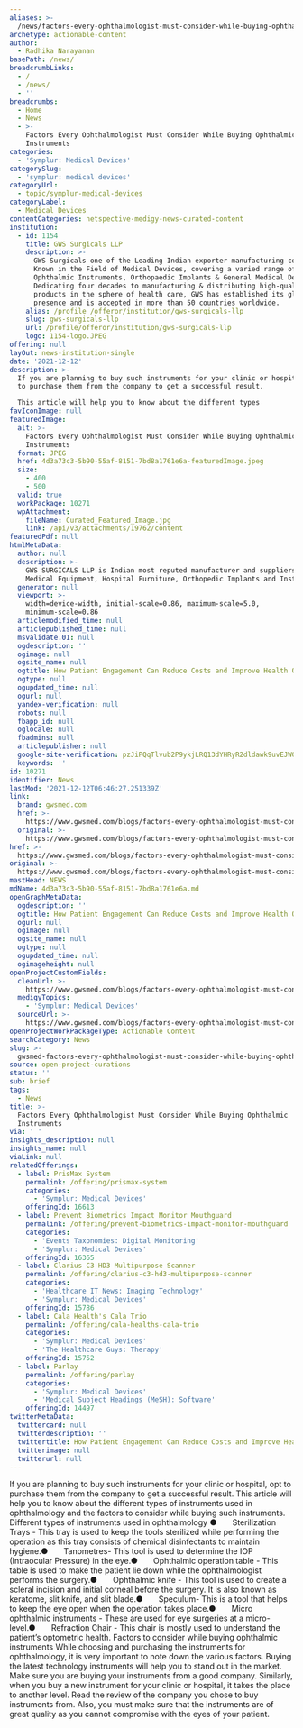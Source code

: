 ```yaml
---
aliases: >-
  /news/factors-every-ophthalmologist-must-consider-while-buying-ophthalmic-instruments
archetype: actionable-content
author:
  - Radhika Narayanan
basePath: /news/
breadcrumbLinks:
  - /
  - /news/
  - ''
breadcrumbs:
  - Home
  - News
  - >-
    Factors Every Ophthalmologist Must Consider While Buying Ophthalmic
    Instruments
categories:
  - 'Symplur: Medical Devices'
categorySlug:
  - 'symplur: medical devices'
categoryUrl:
  - topic/symplur-medical-devices
categoryLabel:
  - Medical Devices
contentCategories: netspective-medigy-news-curated-content
institution:
  - id: 1154
    title: GWS Surgicals LLP
    description: >-
      GWS Surgicals one of the Leading Indian exporter manufacturing companies
      Known in the Field of Medical Devices, covering a varied range of
      Ophthalmic Instruments, Orthopaedic Implants & General Medical Devices.
      Dedicating four decades to manufacturing & distributing high-quality
      products in the sphere of health care, GWS has established its global
      presence and is accepted in more than 50 countries worldwide.
    alias: /profile /offeror/institution/gws-surgicals-llp
    slug: gws-surgicals-llp
    url: /profile/offeror/institution/gws-surgicals-llp
    logo: 1154-logo.JPEG
offering: null
layOut: news-institution-single
date: '2021-12-12'
description: >-
  If you are planning to buy such instruments for your clinic or hospital, opt
  to purchase them from the company to get a successful result.

  This article will help you to know about the different types 
favIconImage: null
featuredImage:
  alt: >-
    Factors Every Ophthalmologist Must Consider While Buying Ophthalmic
    Instruments
  format: JPEG
  href: 4d3a73c3-5b90-55af-8151-7bd8a1761e6a-featuredImage.jpeg
  size:
    - 400
    - 500
  valid: true
  workPackage: 10271
  wpAttachment:
    fileName: Curated_Featured_Image.jpg
    link: /api/v3/attachments/19762/content
featuredPdf: null
htmlMetaData:
  author: null
  description: >-
    GWS SURGICALS LLP is Indian most reputed manufacturer and suppliers of
    Medical Equipment, Hospital Furniture, Orthopedic Implants and Instruments
  generator: null
  viewport: >-
    width=device-width, initial-scale=0.86, maximum-scale=5.0,
    minimum-scale=0.86
  articlemodified_time: null
  articlepublished_time: null
  msvalidate.01: null
  ogdescription: ''
  ogimage: null
  ogsite_name: null
  ogtitle: How Patient Engagement Can Reduce Costs and Improve Health Outcomes
  ogtype: null
  ogupdated_time: null
  ogurl: null
  yandex-verification: null
  robots: null
  fbapp_id: null
  oglocale: null
  fbadmins: null
  articlepublisher: null
  google-site-verification: pzJiPQqTlvub2P9ykjLRQ13dYHRyR2dldawk9uvEJWQ
  keywords: ''
id: 10271
identifier: News
lastMod: '2021-12-12T06:46:27.251339Z'
link:
  brand: gwsmed.com
  href: >-
    https://www.gwsmed.com/blogs/factors-every-ophthalmologist-must-consider-while-buying-ophthalmic-instruments
  original: >-
    https://www.gwsmed.com/blogs/factors-every-ophthalmologist-must-consider-while-buying-ophthalmic-instruments
href: >-
  https://www.gwsmed.com/blogs/factors-every-ophthalmologist-must-consider-while-buying-ophthalmic-instruments
original: >-
  https://www.gwsmed.com/blogs/factors-every-ophthalmologist-must-consider-while-buying-ophthalmic-instruments
mastHead: NEWS
mdName: 4d3a73c3-5b90-55af-8151-7bd8a1761e6a.md
openGraphMetaData:
  ogdescription: ''
  ogtitle: How Patient Engagement Can Reduce Costs and Improve Health Outcomes
  ogurl: null
  ogimage: null
  ogsite_name: null
  ogtype: null
  ogupdated_time: null
  ogimageheight: null
openProjectCustomFields:
  cleanUrl: >-
    https://www.gwsmed.com/blogs/factors-every-ophthalmologist-must-consider-while-buying-ophthalmic-instruments
  medigyTopics:
    - 'Symplur: Medical Devices'
  sourceUrl: >-
    https://www.gwsmed.com/blogs/factors-every-ophthalmologist-must-consider-while-buying-ophthalmic-instruments
openProjectWorkPackageType: Actionable Content
searchCategory: News
slug: >-
  gwsmed-factors-every-ophthalmologist-must-consider-while-buying-ophthalmic-instruments
source: open-project-curations
status: ''
sub: brief
tags:
  - News
title: >-
  Factors Every Ophthalmologist Must Consider While Buying Ophthalmic
  Instruments
via: ' '
insights_description: null
insights_name: null
viaLink: null
relatedOfferings:
  - label: PrisMax System
    permalink: /offering/prismax-system
    categories:
      - 'Symplur: Medical Devices'
    offeringId: 16613
  - label: Prevent Biometrics Impact Monitor Mouthguard
    permalink: /offering/prevent-biometrics-impact-monitor-mouthguard
    categories:
      - 'Events Taxonomies: Digital Monitoring'
      - 'Symplur: Medical Devices'
    offeringId: 16365
  - label: Clarius C3 HD3 Multipurpose Scanner
    permalink: /offering/clarius-c3-hd3-multipurpose-scanner
    categories:
      - 'Healthcare IT News: Imaging Technology'
      - 'Symplur: Medical Devices'
    offeringId: 15786
  - label: Cala Health's Cala Trio
    permalink: /offering/cala-healths-cala-trio
    categories:
      - 'Symplur: Medical Devices'
      - 'The Healthcare Guys: Therapy'
    offeringId: 15752
  - label: Parlay
    permalink: /offering/parlay
    categories:
      - 'Symplur: Medical Devices'
      - 'Medical Subject Headings (MeSH): Software'
    offeringId: 14497
twitterMetaData:
  twittercard: null
  twitterdescription: ''
  twittertitle: How Patient Engagement Can Reduce Costs and Improve Health Outcomes
  twitterimage: null
  twitterurl: null
---
```

<p>If you are planning to buy such instruments for your clinic or hospital, opt to purchase them from the company to get a successful result.
This article will help you to know about the different types of instruments used in ophthalmology and the factors to consider while buying such instruments.
Different types of instruments used in ophthalmology ● &nbsp; &nbsp; &nbsp; Sterilization Trays - This tray is used to keep the tools sterilized while performing the operation as this tray consists of chemical disinfectants to maintain hygiene.● &nbsp; &nbsp; &nbsp; Tanometres- This tool is used to determine the IOP (Intraocular Pressure) in the eye.● &nbsp; &nbsp; &nbsp; Ophthalmic operation table - This table is used to make the patient lie down while the ophthalmologist performs the surgery.● &nbsp; &nbsp; &nbsp; Ophthalmic knife - This tool is used to create a scleral incision and initial corneal before the surgery.
It is also known as keratome, slit knife, and slit blade.● &nbsp; &nbsp; &nbsp; Speculum- This is a tool that helps to keep the eye open when the operation takes place.● &nbsp; &nbsp; &nbsp; Micro ophthalmic instruments - These are used for eye surgeries at a micro-level.● &nbsp; &nbsp; &nbsp; Refraction Chair - This chair is mostly used to understand the patient’s optometric health.
Factors to consider while buying ophthalmic instruments While choosing and purchasing the instruments for ophthalmology, it is very important to note down the various factors.
Buying the latest technology instruments will help you to stand out in the market.
Make sure you are buying your instruments from a good company.
Similarly, when you buy a new instrument for your clinic or hospital, it takes the place to another level.
Read the review of the company you chose to buy instruments from.
Also, you must make sure that the instruments are of great quality as you cannot compromise with the eyes of your patient.</p>